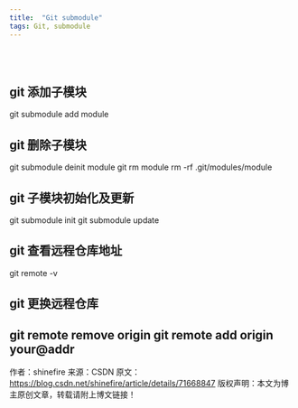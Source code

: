 ```yaml
---
title:  "Git submodule"
tags: Git, submodule
---
```


<br /><br />

## git 添加子模块 

git submodule add module 

## git 删除子模块 

git submodule deinit module 
git rm module 
rm -rf .git/modules/module 

## git 子模块初始化及更新 

git submodule init 
git submodule update 

## git 查看远程仓库地址 

git remote -v 

## git 更换远程仓库 

git remote remove origin 
git remote add origin your@addr 
--------------------- 
作者：shinefire 
来源：CSDN 
原文：https://blog.csdn.net/shinefire/article/details/71668847 
版权声明：本文为博主原创文章，转载请附上博文链接！